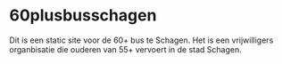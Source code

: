 # 60plusbusschagen

Dit is een static site voor de 60+ bus te Schagen.
Het is een vrijwilligers organbisatie die ouderen van 55+ vervoert in de stad Schagen.
